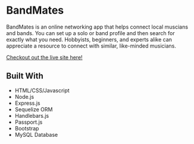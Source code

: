 # BandMates
BandMates is an online networking app that helps connect local muscians and bands. You can set up a solo
or band profile and then search for exactly what you need. Hobbyists, beginners, and experts alike can
appreciate a resource to connect with similar, like-minded musicians.

[Checkout out the live site here!](https://blooming-falls-32877.herokuapp.com/)

## Built With
  * HTML/CSS/Javascript 
  * Node.js
  * Express.js
  * Sequelize ORM
  * Handlebars.js
  * Passport.js
  * Bootstrap
  * MySQL Database
  

  
